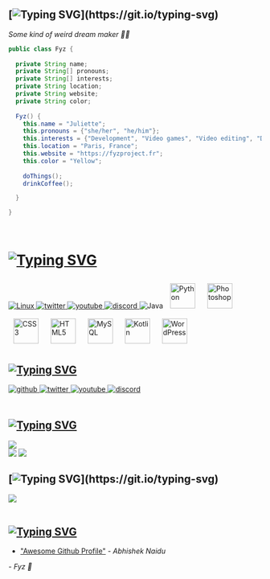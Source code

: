 ## [![Typing SVG](https://readme-typing-svg.herokuapp.com?font=monospace&color=F7CE10&center=false&lines=Hi+!+👋+Im+Fyz.)](https://git.io/typing-svg)
*Some kind of weird dream maker 🏳‍🌈*
```java
public class Fyz {
  
  private String name;
  private String[] pronouns;
  private String[] interests;
  private String location;
  private String website;
  private String color;
  
  Fyz() {
    this.name = "Juliette";
    this.pronouns = {"she/her", "he/him"};
    this.interests = {"Development", "Video games", "Video editing", "Design"};
    this.location = "Paris, France";
    this.website = "https://fyzproject.fr";
    this.color = "Yellow";
    
    doThings();
    drinkCoffee();

  }

}
```
  

<br/>  


# [![Typing SVG](https://readme-typing-svg.herokuapp.com?font=&color=F7DD0C&width=453&lines=Tools+%26+Programming+languages+I+use+%F0%9F%92%BB)](https://git.io/typing-svg)
<a href="#" target="_blank">
<img alt="Linux" src="https://img.shields.io/badge/Linux-FCC624?style=for-the-badge&logo=linux&logoColor=black" style="margin-bottom: 5px;"/>
</a>
<a href="https://twitter.com/fyzrdc" target="_blank">
<img src=https://img.shields.io/badge/twitter-%2300acee.svg?&style=for-the-badge&logo=twitter&logoColor=white alt=twitter style="margin-bottom: 5px;" />
</a>
<a href="https://youtube.com/c/FyzRDC" target="_blank">
<img src=https://img.shields.io/badge/youtube-%23EE4831.svg?&style=for-the-badge&logo=youtube&logoColor=white alt=youtube style="margin-bottom: 5px;" />
</a>  
<a href="https://discord.gg/rdc" target="_blank">
<img src=https://img.shields.io/badge/discord-7289DA.svg?&style=for-the-badge&logo=discord&logoColor=white alt=discord style="margin-bottom: 5px;" />
</a> 
<img alt="Java" src="https://img.shields.io/badge/java-%23ED8B00.svg?style=for-the-badge&logo=java&logoColor=white" style="margin-bottom: 5px;"/>
<img style="margin: 10px" src="https://profilinator.rishav.dev/skills-assets/python-original.svg" alt="Python" height="50" />  
<img style="margin: 10px" src="https://profilinator.rishav.dev/skills-assets/photoshop-plain.svg" alt="Photoshop" height="50" />  
<img style="margin: 10px" src="https://profilinator.rishav.dev/skills-assets/css3-original-wordmark.svg" alt="CSS3" height="50" />  
<img style="margin: 10px" src="https://profilinator.rishav.dev/skills-assets/html5-original-wordmark.svg" alt="HTML5" height="50" />  
<img style="margin: 10px" src="https://profilinator.rishav.dev/skills-assets/mysql-original-wordmark.svg" alt="MySQL" height="50" />  
<img style="margin: 10px" src="https://profilinator.rishav.dev/skills-assets/kotlinlang-icon.svg" alt="Kotlin" height="50" />  
<img style="margin: 10px" src="https://profilinator.rishav.dev/skills-assets/wordpress.png" alt="WordPress" height="50" />  

<br/>

## [![Typing SVG](https://readme-typing-svg.herokuapp.com?font=&color=F7DD0C&width=453&lines=Where+to+find+me+%3F+%F0%9F%A4%94)](https://git.io/typing-svg)
<a href="https://github.com/fyzrdc" target="_blank">
<img src=https://img.shields.io/badge/github-%2324292e.svg?&style=for-the-badge&logo=github&logoColor=white alt=github style="margin-bottom: 5px;" />
</a>
<a href="https://twitter.com/fyzrdc" target="_blank">
<img src=https://img.shields.io/badge/twitter-%2300acee.svg?&style=for-the-badge&logo=twitter&logoColor=white alt=twitter style="margin-bottom: 5px;" />
</a>
<a href="https://youtube.com/c/FyzRDC" target="_blank">
<img src=https://img.shields.io/badge/youtube-%23EE4831.svg?&style=for-the-badge&logo=youtube&logoColor=white alt=youtube style="margin-bottom: 5px;" />
</a>  
<a href="https://discord.gg/rdc" target="_blank">
<img src=https://img.shields.io/badge/discord-7289DA.svg?&style=for-the-badge&logo=discord&logoColor=white alt=discord style="margin-bottom: 5px;" />
</a> 
<br/>  

<br/>

## [![Typing SVG](https://readme-typing-svg.herokuapp.com?font=&color=F7DD0C&width=453&lines=Stats+%F0%9F%93%88)](https://git.io/typing-svg)
<img src="https://komarev.com/ghpvc/?username=fyzrdc&&style=flat-square"/>
<br/>
<img src="https://github-readme-stats.vercel.app/api/top-langs/?username=fyzrdc&hide_border=true&layout=compact"/> 

<img src="https://github-readme-stats.vercel.app/api?username=fyzrdc&show_icons=true&count_private=true&hide_border=true"/>

<br/>  


## [![Typing SVG](https://readme-typing-svg.herokuapp.com?font=&color=F7DD0C&width=453&lines=Want+to+help+me+%3F+(Thanks+!)+%F0%9F%92%9B)](https://git.io/typing-svg)
<div>
            <a href="https://paypal.me/fyzd" target="_blank" style="display: inline-block;">
                <img
                    src="https://img.shields.io/badge/Donate-PayPal-blue.svg?style=flat-square"/>
            </a>
            </div>
<br />

## [![Typing SVG](https://readme-typing-svg.herokuapp.com?font=&color=F7DD0C&width=453&lines=Tool+used+for+this+README.md+file+%F0%9F%93%81)](https://git.io/typing-svg)

- ["Awesome Github Profile"](https://awesomegithubprofile.tech/) - *Abhishek Naidu*

*- Fyz 💛*
